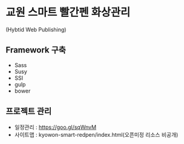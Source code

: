 # 교원 스마트 빨간펜 화상관리
(Hybtid Web Publishing)

## Framework 구축
 - Sass
 - Susy
 - SSI
 - gulp
 - bower

## 프로젝트 관리
 - 일정관리 : https://goo.gl/sqWnvM
 - 사이트맵 : kyowon-smart-redpen/index.html(오픈미정 리소스 비공개)